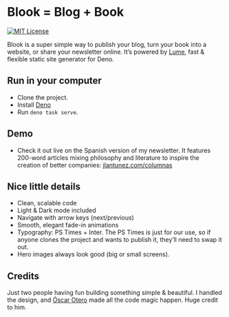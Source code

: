 # Blook = Blog + Book

[![MIT License](https://img.shields.io/badge/license-MIT-blue.svg)](http://opensource.org/licenses/MIT)

Blook is a super simple way to publish your blog, turn your book into a website, or share your newsletter online.
It’s powered by [Lume](https://lume.land/), fast & flexible static site generator for Deno.

## Run in your computer

- Clone the project.
- Install [Deno](https://deno.com/)
- Run `deno task serve`.

## Demo

- Check it out live on the Spanish version of my newsletter. It features 200-word articles mixing philosophy and literature to inspire the creation of better companies: [jlantunez.com/columnas](https://jlantunez.com/columnas)

## Nice little details

- Clean, scalable code 
- Light & Dark mode included
- Navigate with arrow keys (next/previous)
- Smooth, elegant fade-in animations
- Typography: PS Times + Inter. The PS Times is just for our use, so if anyone clones the project and wants to publish it, they’ll need to swap it out.
- Hero images always look good (big or small screens).
 
## Credits

Just two people having fun building something simple & beautiful. I handled the design, and [Óscar Otero](https://oscarotero.com/) made all the code magic happen. Huge credit to him. 
